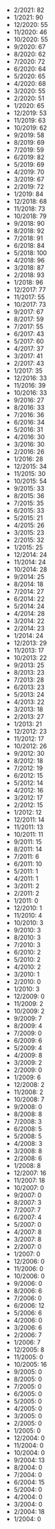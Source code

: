 *  2/2021: 82
*  1/2021: 90
*  12/2020: 55
*  11/2020: 46
*  10/2020: 55
*  9/2020: 67
*  8/2020: 62
*  7/2020: 72
*  6/2020: 64
*  5/2020: 65
*  4/2020: 68
*  3/2020: 55
*  2/2020: 51
*  1/2020: 65
*  12/2019: 53
*  11/2019: 63
*  10/2019: 62
*  9/2019: 58
*  8/2019: 69
*  7/2019: 59
*  6/2019: 82
*  5/2019: 69
*  4/2019: 70
*  3/2019: 67
*  2/2019: 72
*  1/2019: 84
*  12/2018: 68
*  11/2018: 73
*  10/2018: 79
*  9/2018: 90
*  8/2018: 92
*  7/2018: 91
*  6/2018: 84
*  5/2018: 100
*  4/2018: 96
*  3/2018: 87
*  2/2018: 93
*  1/2018: 96
*  12/2017: 77
*  11/2017: 55
*  10/2017: 73
*  9/2017: 67
*  8/2017: 59
*  7/2017: 55
*  6/2017: 43
*  5/2017: 60
*  4/2017: 37
*  3/2017: 41
*  2/2017: 43
*  1/2017: 35
*  12/2016: 33
*  11/2016: 39
*  10/2016: 33
*  9/2016: 27
*  8/2016: 33
*  7/2016: 36
*  6/2016: 34
*  5/2016: 31
*  4/2016: 30
*  3/2016: 30
*  2/2016: 26
*  1/2016: 28
*  12/2015: 34
*  11/2015: 30
*  10/2015: 54
*  9/2015: 33
*  8/2015: 36
*  7/2015: 35
*  6/2015: 33
*  5/2015: 21
*  4/2015: 26
*  3/2015: 23
*  2/2015: 32
*  1/2015: 25
*  12/2014: 24
*  11/2014: 24
*  10/2014: 28
*  9/2014: 25
*  8/2014: 18
*  7/2014: 27
*  6/2014: 22
*  5/2014: 24
*  4/2014: 28
*  3/2014: 22
*  2/2014: 23
*  1/2014: 24
*  12/2013: 29
*  11/2013: 17
*  10/2013: 22
*  9/2013: 25
*  8/2013: 23
*  7/2013: 28
*  6/2013: 23
*  5/2013: 24
*  4/2013: 22
*  3/2013: 18
*  2/2013: 27
*  1/2013: 21
*  12/2012: 23
*  11/2012: 17
*  10/2012: 26
*  9/2012: 30
*  8/2012: 18
*  7/2012: 19
*  6/2012: 15
*  5/2012: 14
*  4/2012: 16
*  3/2012: 17
*  2/2012: 15
*  1/2012: 12
*  12/2011: 14
*  11/2011: 13
*  10/2011: 11
*  9/2011: 15
*  8/2011: 14
*  7/2011: 6
*  6/2011: 10
*  5/2011: 1
*  4/2011: 1
*  3/2011: 2
*  2/2011: 2
*  1/2011: 0
*  12/2010: 1
*  11/2010: 4
*  10/2010: 3
*  9/2010: 3
*  8/2010: 3
*  7/2010: 3
*  6/2010: 2
*  5/2010: 2
*  4/2010: 2
*  3/2010: 1
*  2/2010: 0
*  1/2010: 3
*  12/2009: 0
*  11/2009: 2
*  10/2009: 2
*  9/2009: 7
*  8/2009: 4
*  7/2009: 0
*  6/2009: 6
*  5/2009: 4
*  4/2009: 8
*  3/2009: 2
*  2/2009: 0
*  1/2009: 6
*  12/2008: 2
*  11/2008: 2
*  10/2008: 7
*  9/2008: 0
*  8/2008: 8
*  7/2008: 3
*  6/2008: 5
*  5/2008: 5
*  4/2008: 3
*  3/2008: 8
*  2/2008: 6
*  1/2008: 8
*  12/2007: 16
*  11/2007: 18
*  10/2007: 0
*  9/2007: 0
*  8/2007: 3
*  7/2007: 7
*  6/2007: 4
*  5/2007: 0
*  4/2007: 8
*  3/2007: 8
*  2/2007: 0
*  1/2007: 0
*  12/2006: 0
*  11/2006: 0
*  10/2006: 0
*  9/2006: 0
*  8/2006: 6
*  7/2006: 0
*  6/2006: 12
*  5/2006: 6
*  4/2006: 0
*  3/2006: 6
*  2/2006: 7
*  1/2006: 7
*  12/2005: 8
*  11/2005: 0
*  10/2005: 16
*  9/2005: 0
*  8/2005: 0
*  7/2005: 0
*  6/2005: 0
*  5/2005: 0
*  4/2005: 0
*  3/2005: 0
*  2/2005: 0
*  1/2005: 0
*  12/2004: 0
*  11/2004: 0
*  10/2004: 0
*  9/2004: 13
*  8/2004: 0
*  7/2004: 0
*  6/2004: 15
*  5/2004: 0
*  4/2004: 0
*  3/2004: 0
*  2/2004: 18
*  1/2004: 0